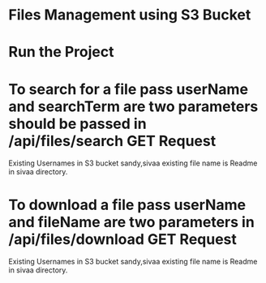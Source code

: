 # Files Management using S3 Bucket

# Run the Project 

# To search for a file pass userName and searchTerm are two parameters should be passed in /api/files/search GET Request

Existing Usernames in S3 bucket sandy,sivaa existing file name is Readme in sivaa directory.

# To download a file pass userName and fileName are two parameters in /api/files/download GET Request

Existing Usernames in S3 bucket sandy,sivaa existing file name is Readme in sivaa directory.
